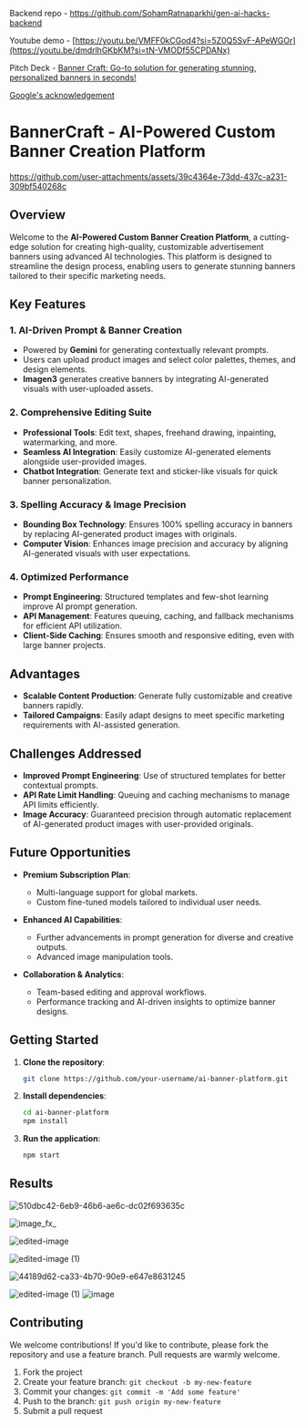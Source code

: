 Backend repo - https://github.com/SohamRatnaparkhi/gen-ai-hacks-backend

Youtube demo - [https://youtu.be/VMFF0kCGod4?si=5Z0Q5SvF-APeWGOr](https://youtu.be/dmdrlhGKbKM?si=tN-VMODf55CPDANx)

Pitch Deck - [Banner Craft: Go-to solution for generating stunning, personalized banners in seconds!](https://www.canva.com/design/DAGTO_6eZkU/l5yub0k9rcIdPK527s-i-w/view?utm_content=DAGTO_6eZkU&utm_campaign=designshare&utm_medium=link&utm_source=editor)

[Google's acknowledgement](https://x.com/GeminiApp/status/1880036630263747008?t=hgCItWysnHX1mc46Ap1uDw&s=19)

# BannerCraft - AI-Powered Custom Banner Creation Platform


https://github.com/user-attachments/assets/39c4364e-73dd-437c-a231-309bf540268c



## Overview

Welcome to the **AI-Powered Custom Banner Creation Platform**, a cutting-edge solution for creating high-quality, customizable advertisement banners using advanced AI technologies. This platform is designed to streamline the design process, enabling users to generate stunning banners tailored to their specific marketing needs.

## Key Features

### 1. AI-Driven Prompt & Banner Creation
- Powered by **Gemini** for generating contextually relevant prompts.
- Users can upload product images and select color palettes, themes, and design elements.
- **Imagen3** generates creative banners by integrating AI-generated visuals with user-uploaded assets.

### 2. Comprehensive Editing Suite
- **Professional Tools**: Edit text, shapes, freehand drawing, inpainting, watermarking, and more.
- **Seamless AI Integration**: Easily customize AI-generated elements alongside user-provided images.
- **Chatbot Integration**: Generate text and sticker-like visuals for quick banner personalization.

### 3. Spelling Accuracy & Image Precision
- **Bounding Box Technology**: Ensures 100% spelling accuracy in banners by replacing AI-generated product images with originals.
- **Computer Vision**: Enhances image precision and accuracy by aligning AI-generated visuals with user expectations.

### 4. Optimized Performance
- **Prompt Engineering**: Structured templates and few-shot learning improve AI prompt generation.
- **API Management**: Features queuing, caching, and fallback mechanisms for efficient API utilization.
- **Client-Side Caching**: Ensures smooth and responsive editing, even with large banner projects.

## Advantages

- **Scalable Content Production**: Generate fully customizable and creative banners rapidly.
- **Tailored Campaigns**: Easily adapt designs to meet specific marketing requirements with AI-assisted generation.
  
## Challenges Addressed

- **Improved Prompt Engineering**: Use of structured templates for better contextual prompts.
- **API Rate Limit Handling**: Queuing and caching mechanisms to manage API limits efficiently.
- **Image Accuracy**: Guaranteed precision through automatic replacement of AI-generated product images with user-provided originals.

## Future Opportunities

- **Premium Subscription Plan**: 
  - Multi-language support for global markets.
  - Custom fine-tuned models tailored to individual user needs.
  
- **Enhanced AI Capabilities**: 
  - Further advancements in prompt generation for diverse and creative outputs.
  - Advanced image manipulation tools.

- **Collaboration & Analytics**: 
  - Team-based editing and approval workflows.
  - Performance tracking and AI-driven insights to optimize banner designs.

## Getting Started

1. **Clone the repository**:
   ```bash
   git clone https://github.com/your-username/ai-banner-platform.git
   ```
2. **Install dependencies**:
   ```bash
   cd ai-banner-platform
   npm install
   ```
3. **Run the application**:
   ```bash
   npm start
   ```

## Results

![510dbc42-6eb9-46b6-ae6c-dc02f693635c](https://github.com/user-attachments/assets/3197f8df-f691-48bc-95da-22dcf635ac59)

![image_fx_](https://github.com/user-attachments/assets/d1d9aaa1-9264-437f-85e1-e21d16588a90)

![edited-image](https://github.com/user-attachments/assets/a7298068-5352-42c3-8cca-2d20e643a57f)

![edited-image (1)](https://github.com/user-attachments/assets/ad163e5e-9feb-4545-b1d7-0bbd3472a1be)

![44189d62-ca33-4b70-90e9-e647e8631245](https://github.com/user-attachments/assets/c333fa87-b382-435e-b99b-1b45c27fa864)

![edited-image (1)](https://github.com/user-attachments/assets/2bff9c4e-2eaa-4b93-ae7e-858131f84d2d)
![image](https://github.com/user-attachments/assets/3c345afe-5231-458a-9e38-6fc7dbd555cf)

## Contributing

We welcome contributions! If you'd like to contribute, please fork the repository and use a feature branch. Pull requests are warmly welcome.

1. Fork the project
2. Create your feature branch: `git checkout -b my-new-feature`
3. Commit your changes: `git commit -m 'Add some feature'`
4. Push to the branch: `git push origin my-new-feature`
5. Submit a pull request
